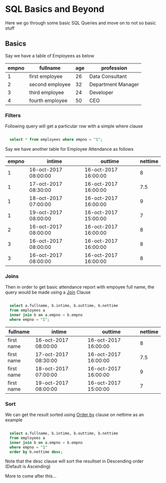 # SQL Basics and Beyond

Here we go through some basic SQL Queries and move on to not so basic stuff


## Basics

Say we have a table of Employees as below

empno|fullname|age|profession
-----|--------|---|----------
1|first employee|26|Data Consultant
2|second employee|32|Department Manager
3|third employee|24|Developer
4|fourth employee|50|CEO



### Filters
Following query will get a particular row with a simple where clause

```sql

  select * from employees where empno = "1";

```



Say we have another table for Employee Attendance as follows

empno|intime|outtime|nettime
-----|--------|---|----------
1|16-oct-2017 08:00:00|16-oct-2017 16:00:00|8
1|17-oct-2017 08:30:00|16-oct-2017 16:00:00|7.5
1|18-oct-2017 07:00:00|16-oct-2017 16:00:00|9
1|19-oct-2017 08:00:00|16-oct-2017 15:00:00|7
2|16-oct-2017 08:00:00|16-oct-2017 16:00:00|8
3|16-oct-2017 08:00:00|16-oct-2017 16:00:00|8
3|16-oct-2017 08:00:00|16-oct-2017 16:00:00|8


### Joins
Then in order to get basic attendance report with empoyee full name, the query would be made using a [Join](https://en.wikipedia.org/wiki/Join_(SQL)) Clause

```sql

  select a.fullname, b.intime, b.outtime, b.nettime
  from employees a 
  inner join b on a.empno = b.empno 
  where empno = "1";

```

fullname|intime|outtime|nettime
-----|--------|---|------------
first name|16-oct-2017 08:00:00|16-oct-2017 16:00:00|8
first name|17-oct-2017 08:30:00|16-oct-2017 16:00:00|7.5
first name|18-oct-2017 07:00:00|16-oct-2017 16:00:00|9
first name|19-oct-2017 08:00:00|16-oct-2017 15:00:00|7


### Sort
We can get the result sorted using [Order by](https://en.wikipedia.org/wiki/Order_by) clause on nettime as an example

```sql

  select a.fullname, b.intime, b.outtime, b.nettime
  from employees a 
  inner join b on a.empno = b.empno 
  where empno = "1"
  order by b.nettime desc;

```
Note that the desc clause will sort the resultset in Descending order (Default is Ascending)



More to come after this...

